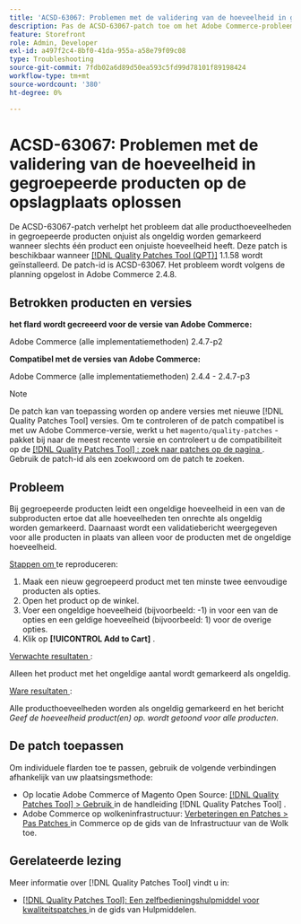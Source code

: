 ```yaml
---
title: 'ACSD-63067: Problemen met de validering van de hoeveelheid in gegroepeerde producten op de opslagplaats oplossen'
description: Pas de ACSD-63067-patch toe om het Adobe Commerce-probleem op te lossen, waarbij alle producthoeveelheden in gegroepeerde producten ten onrechte als ongeldig worden gemarkeerd wanneer slechts één product een onjuiste hoeveelheid heeft.
feature: Storefront
role: Admin, Developer
exl-id: a497f2c4-8bf0-41da-955a-a58e79f09c08
type: Troubleshooting
source-git-commit: 7fdb02a6d89d50ea593c5fd99d78101f89198424
workflow-type: tm+mt
source-wordcount: '380'
ht-degree: 0%

---
```


# ACSD-63067: Problemen met de validering van de hoeveelheid in gegroepeerde producten op de opslagplaats oplossen

De ACSD-63067-patch verhelpt het probleem dat alle producthoeveelheden in gegroepeerde producten onjuist als ongeldig worden gemarkeerd wanneer slechts één product een onjuiste hoeveelheid heeft. Deze patch is beschikbaar wanneer [[!DNL Quality Patches Tool (QPT)]](/help/tools/quality-patches-tool/quality-patches-tool-to-self-serve-quality-patches.md) 1.1.58 wordt geïnstalleerd. De patch-id is ACSD-63067. Het probleem wordt volgens de planning opgelost in Adobe Commerce 2.4.8.

## Betrokken producten en versies

**het flard wordt gecreeerd voor de versie van Adobe Commerce:**

Adobe Commerce (alle implementatiemethoden) 2.4.7-p2

**Compatibel met de versies van Adobe Commerce:**

Adobe Commerce (alle implementatiemethoden) 2.4.4 - 2.4.7-p3

>[!NOTE]
>
>De patch kan van toepassing worden op andere versies met nieuwe [!DNL Quality Patches Tool] versies. Om te controleren of de patch compatibel is met uw Adobe Commerce-versie, werkt u het `magento/quality-patches` -pakket bij naar de meest recente versie en controleert u de compatibiliteit op de [[!DNL Quality Patches Tool] : zoek naar patches op de pagina ](https://experienceleague.adobe.com/tools/commerce-quality-patches/index.html?lang=nl-NL) . Gebruik de patch-id als een zoekwoord om de patch te zoeken.

## Probleem

Bij gegroepeerde producten leidt een ongeldige hoeveelheid in een van de subproducten ertoe dat alle hoeveelheden ten onrechte als ongeldig worden gemarkeerd. Daarnaast wordt een validatiebericht weergegeven voor alle producten in plaats van alleen voor de producten met de ongeldige hoeveelheid.

<u> Stappen om </u> te reproduceren:

1. Maak een nieuw gegroepeerd product met ten minste twee eenvoudige producten als opties.
1. Open het product op de winkel.
1. Voer een ongeldige hoeveelheid (bijvoorbeeld: -1) in voor een van de opties en een geldige hoeveelheid (bijvoorbeeld: 1) voor de overige opties.
1. Klik op **[!UICONTROL Add to Cart]** .

<u> Verwachte resultaten </u>:

Alleen het product met het ongeldige aantal wordt gemarkeerd als ongeldig.

<u> Ware resultaten </u>:

Alle producthoeveelheden worden als ongeldig gemarkeerd en het bericht *Geef de hoeveelheid product(en) op. wordt getoond voor alle producten*.


## De patch toepassen

Om individuele flarden toe te passen, gebruik de volgende verbindingen afhankelijk van uw plaatsingsmethode:

* Op locatie Adobe Commerce of Magento Open Source: [[!DNL Quality Patches Tool] > Gebruik ](/help/tools/quality-patches-tool/usage.md) in de handleiding [!DNL Quality Patches Tool] .
* Adobe Commerce op wolkeninfrastructuur: [ Verbeteringen en Patches > Pas Patches ](https://experienceleague.adobe.com/docs/commerce-cloud-service/user-guide/develop/upgrade/apply-patches.html?lang=nl-NL) in Commerce op de gids van de Infrastructuur van de Wolk toe.


## Gerelateerde lezing

Meer informatie over [!DNL Quality Patches Tool] vindt u in:

* [[!DNL Quality Patches Tool]: Een zelfbedieningshulpmiddel voor kwaliteitspatches ](/help/tools/quality-patches-tool/quality-patches-tool-to-self-serve-quality-patches.md) in de gids van Hulpmiddelen.
